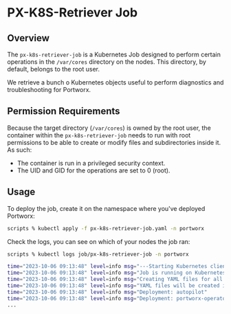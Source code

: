 # PX-K8S-Retriever Job

## Overview

The `px-k8s-retriever-job` is a Kubernetes Job designed to perform certain operations in the `/var/cores` directory on the nodes. This directory, by default, belongs to the root user.

We retrieve a bunch o Kubernetes objects useful to perform diagnostics and troubleshooting for Portworx.

## Permission Requirements

Because the target directory (`/var/cores`) is owned by the root user, the container within the `px-k8s-retriever-job` needs to run with root permissions to be able to create or modify files and subdirectories inside it. As such:

- The container is run in a privileged security context.
- The UID and GID for the operations are set to 0 (root).

## Usage

To deploy the job, create it on the namespace where you've deployed Portworx:

```bash
scripts % kubectl apply -f px-k8s-retriever-job.yaml -n portworx
```

Check the logs, you can see on which of your nodes the job ran:

```bash
scripts % kubectl logs job/px-k8s-retriever-job -n portworx

time="2023-10-06 09:13:48" level=info msg="---Starting Kubernetes client!---"
time="2023-10-06 09:13:48" level=info msg="Job is running on Kubernetes Node: worker0"
time="2023-10-06 09:13:48" level=info msg="Creating YAML files for all resources in namespace: kube-system"
time="2023-10-06 09:13:48" level=info msg="YAML files will be created in: /var/cores/px-k8s-retriever"
time="2023-10-06 09:13:48" level=info msg="Deployment: autopilot"
time="2023-10-06 09:13:48" level=info msg="Deployment: portworx-operator"
...
```

